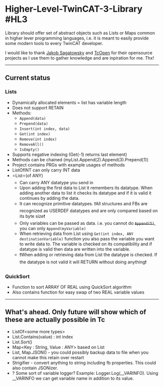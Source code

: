 # Higher-Level-TwinCAT-3-Library #HL3
Library should offer set of abstract objects such as Lists or Maps common in higher lever programming languages, i.e. it is meant to easily provide some modern tools to every TwinCAT developer.

I would like to thank [Jakob Sagatowsky](https://github.com/sagatowski) and [TcOpen](https://github.com/TcOpenGroup/TcOpen) for their opensource projects as I use them to gather knowledge and are inpiration for me. Thx!

---

## Current status
### Lists
- Dynamically allocated elements = list has variable length
- Does not support RETAIN
- Methods:
  - `Append(data)`
  - `Prepend(data)`
  - `Insert(int index, data)`
  - `Get(int index)`
  - `Remove(int index)`
  - `RemoveAll()`
  - `IsEmpty()`
- Supports negative indexing (Get(-1) returns last element)
- Methods can be chained (myList.Append(2).Append(3).Prepend(1))
- Project contains PRGs with example usages of methods
- ListOfINT can only carry INT data
- ⭐List⭐(of ANY)
  - Can carry ANY datatype you send in
  - Upon adding the first data to List it remembers its datatype. When adding another data to list it checks its datatype and if it is valid it continues by adding the data.
  - It can recognize primitive datatypes. ❗All structures and FBs are recognized as USERDEF datatypes and are only compared based on its byte size❗
  - Only variables can be passed as data. i.e. you cannot do ~~`Append(5)`~~, you can only `Append(myVariable)`
  - When retrieving data from List using `Get(int index, ANY destinationVariable)` function you also pass the variable you want to write data to. The variable is checked on its compatibility and if datatype is valid then data are written into the variable.
  - ❗When adding or retrieving data from List the datatype is checked. If the datatype is not valid it will RETURN without doing anything❗
### QuickSort
- Function to sort ARRAY OF REAL using QuickSort algorithm
- Also contains function for easy swap of two REAL variable values

---

## What's ahead. Only future will show which of these are actually possible in Tc
- ListOf\<some more types>
- List.Contains(value) : int index
- List.Sort()
- Map<Key : String, Value : ANY> based on List
- List, Map.JSON() - you could possibly backup data to file when you cannot make this retain over restart
- Strigifier - convert anything to string including fb properties. This could also contain JSONizer.
- ? Some sort of variable logger? Example: Logger.Log(__VARINFO). Using __VARINFO we can get variable name in addition to its value.